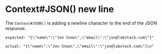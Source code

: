 # Context#JSON() new line

The `Context#JSON()` is adding a newline character to the end of the JSON response.

```expected: "{\"name\":\"Jon Snow\",\"email\":\"jon@labstack.com\"}"```

```actual: "{\"name\":\"Jon Snow\",\"email\":\"jon@labstack.com\"}\n"```